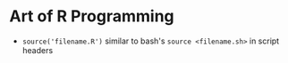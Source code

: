 # Art of R Programming

* `source('filename.R')` similar to bash's `source <filename.sh>` in script headers
